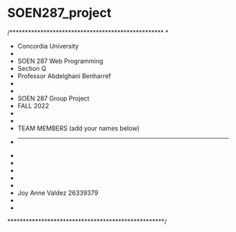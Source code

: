 # SOEN287_project
/**************************************************
 * 
 * Concordia University
 *
 * SOEN 287 Web Programming
 * Section Q
 * Professor Abdelghani Benharref
 *
 *
 * SOEN 287 Group Project
 * FALL 2022
 * 
 *
 * TEAM MEMBERS (add your names below)
 * ------------
 *  
 * 
 * 
 * 
 * 
 * Joy Anne Valdez    26339379
 *
 *
 ***************************************************/
